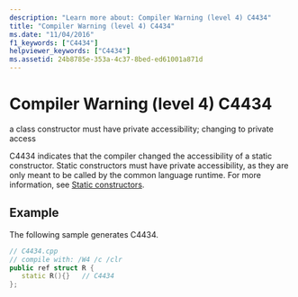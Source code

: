 ```yaml
---
description: "Learn more about: Compiler Warning (level 4) C4434"
title: "Compiler Warning (level 4) C4434"
ms.date: "11/04/2016"
f1_keywords: ["C4434"]
helpviewer_keywords: ["C4434"]
ms.assetid: 24b8785e-353a-4c37-8bed-ed61001a871d
---
```

# Compiler Warning (level 4) C4434

a class constructor must have private accessibility; changing to private access

C4434 indicates that the compiler changed the accessibility of a static constructor. Static constructors must have private accessibility, as they are only meant to be called by the common language runtime. For more information, see [Static constructors](../../dotnet/how-to-define-and-consume-classes-and-structs-cpp-cli.md#BKMK_Static_constructors).

## Example

The following sample generates C4434.

```cpp
// C4434.cpp
// compile with: /W4 /c /clr
public ref struct R {
   static R(){}   // C4434
};
```
